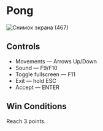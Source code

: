 # Pong

![Снимок экрана (467)](https://github.com/user-attachments/assets/bd566576-ed1c-4259-85e0-e5dca22b5316)

## Controls

- Movements — Arrows Up/Down
- Sound — F9/F10
- Toggle fullscreen — F11
- Exit — hold ESC
- Accept — ENTER

## Win Conditions

Reach 3 points.
